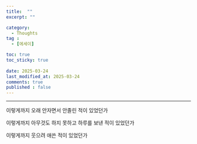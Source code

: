 ```yaml
---
title:  "" 
excerpt: ""

category:
  - Thoughts
tag :
  - [에세이]

toc: true
toc_sticky: true
 
date: 2025-03-24
last_modified_at: 2025-03-24
comments: true
published : false
---
```


---



이렇게까지 오래 안자면서 안졸린 적이 있었던가

이렇게까지 아무것도 하지 못하고 하루를 보낸 적이 있었던가

이렇게까지 웃으려 애쓴 적이 있었던가